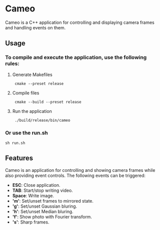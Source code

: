 # Cameo

Cameo is a C++ application for controlling and displaying camera frames and handling events on them.

## Usage

### To compile and execute the application, use the following rules:

1. Generate Makefiles
   
        cmake --preset release

2. Compile files

        cmake --build --preset release

3. Run the application

        ./build/release/bin/cameo

### Or use the run.sh

    sh run.sh

## Features

Cameo is an application for controlling and showing camera frames while also providing event controls. The following events can be triggered:

- **ESC**: Close application.
- **TAB**: Start/stop writing video.
- **Space**: Write image.
- **'m'**: Set/unset frames to mirrored state.
- **'g'**: Set/unset Gaussian bluring.
- **'h'**: Set/unset Median bluring.
- **'f'**: Show photo with Fourier transform.
- **'s'**: Sharp frames.
